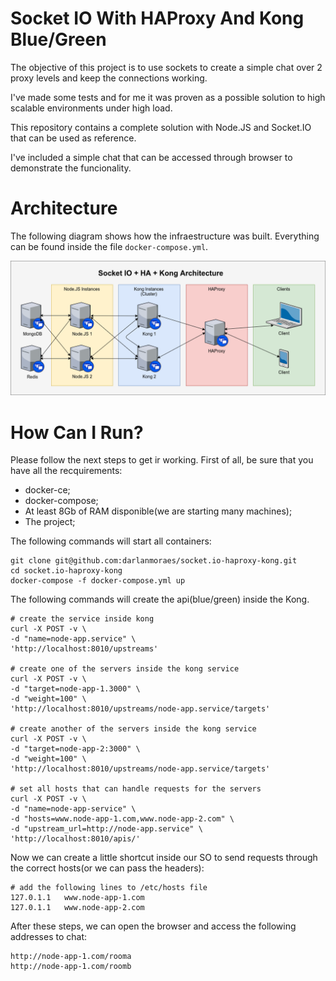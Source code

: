 # Socket IO With HAProxy And Kong Blue/Green

The objective of this project is to use sockets to create a simple chat over 2 proxy levels and keep the connections working.

I've made some tests and for me it was proven as a possible solution to high scalable environments under high load.

This repository contains a complete solution with Node.JS and Socket.IO that can be used as reference.

I've included a simple chat that can be accessed through browser to demonstrate the funcionality.

# Architecture
The following diagram shows how the infraestructure was built. Everything can be found inside the file ```docker-compose.yml```.

![alt tag](Socket%20IO.png)

# How Can I Run?
Please follow the next steps to get ir working. First of all, be sure that you have all the recquirements:
* docker-ce;
* docker-compose;
* At least 8Gb of RAM disponible(we are starting many machines);
* The project;

The following commands will start all containers:
```
git clone git@github.com:darlanmoraes/socket.io-haproxy-kong.git
cd socket.io-haproxy-kong
docker-compose -f docker-compose.yml up
```

The following commands will create the api(blue/green) inside the Kong.

```
# create the service inside kong
curl -X POST -v \
-d "name=node-app.service" \
'http://localhost:8010/upstreams'

# create one of the servers inside the kong service
curl -X POST -v \
-d "target=node-app-1.3000" \
-d "weight=100" \
'http://localhost:8010/upstreams/node-app.service/targets'

# create another of the servers inside the kong service
curl -X POST -v \
-d "target=node-app-2:3000" \
-d "weight=100" \
'http://localhost:8010/upstreams/node-app.service/targets'

# set all hosts that can handle requests for the servers
curl -X POST -v \
-d "name=node-app-service" \
-d "hosts=www.node-app-1.com,www.node-app-2.com" \
-d "upstream_url=http://node-app.service" \
'http://localhost:8010/apis/'
```

Now we can create a little shortcut inside our SO to send requests through the correct hosts(or we can pass the headers):
```
# add the following lines to /etc/hosts file
127.0.1.1	www.node-app-1.com
127.0.1.1	www.node-app-2.com
```

After these steps, we can open the browser and access the following addresses to chat:

```
http://node-app-1.com/rooma
http://node-app-1.com/roomb
```
